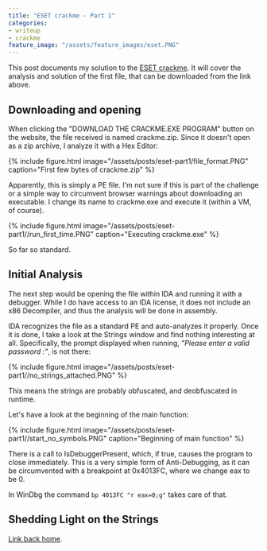 ```yaml
---
title: "ESET crackme - Part 1"
categories:
- writeup
- crackme
feature_image: "/assets/feature_images/eset.PNG"
---
```

This post documents my solution to the [ESET crackme](https://join.eset.com/en/challenges/crack-me). It will cover the analysis and solution of the first file, that can be downloaded from the link above.

<!-- more -->

## Downloading and opening
When clicking the "DOWNLOAD THE CRACKME.EXE PROGRAM" button on the website, the file received is named crackme.zip. Since it doesn't open as a zip archive, I analyze it with a Hex Editor:

{% include figure.html image="/assets/posts/eset-part1/file_format.PNG" caption="First few bytes of crackme.zip" %}

Apparently, this is simply a PE file. I'm not sure if this is part of the challenge or a simple way to circumvent browser warnings about downloading an executable. I change its name to crackme.exe and execute it (within a VM, of course).

{% include figure.html image="/assets/posts/eset-part1//run_first_time.PNG" caption="Executing crackme.exe" %}

So far so standard.

## Initial Analysis

The next step would be opening the file within IDA and running it with a debugger. While I do have access to an IDA license, it does not include an x86 Decompiler, and thus the analysis will be done in assembly.

IDA recognizes the file as a standard PE and auto-analyzes it properly. Once it is done, I take a look at the Strings window and find nothing interesting at all. Specifically, the prompt displayed when running, _"Please enter a valid password :"_, is not there:

{% include figure.html image="/assets/posts/eset-part1//no_strings_attached.PNG" %}

This means the strings are probably obfuscated, and deobfuscated in runtime.

Let's have a look at the beginning of the main function:

{% include figure.html image="/assets/posts/eset-part1//start_no_symbols.PNG" caption="Beginning of main function" %}

There is a call to IsDebuggerPresent, which, if true, causes the program to close immediately. This is a very simple form of Anti-Debugging, as it can be circumvented with a breakpoint at 0x4013FC, where we change eax to be 0.

In WinDbg the command `bp 4013FC "r eax=0;g"` takes care of that.

## Shedding Light on the Strings


[Link back home](/).
